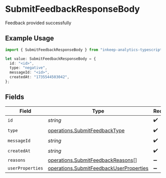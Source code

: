 # SubmitFeedbackResponseBody

Feedback provided successfully

## Example Usage

```typescript
import { SubmitFeedbackResponseBody } from "inkeep-analytics-typescript/models/operations";

let value: SubmitFeedbackResponseBody = {
  id: "<id>",
  type: "negative",
  messageId: "<id>",
  createdAt: "1735544503042",
};
```

## Fields

| Field                                                                                              | Type                                                                                               | Required                                                                                           | Description                                                                                        |
| -------------------------------------------------------------------------------------------------- | -------------------------------------------------------------------------------------------------- | -------------------------------------------------------------------------------------------------- | -------------------------------------------------------------------------------------------------- |
| `id`                                                                                               | *string*                                                                                           | :heavy_check_mark:                                                                                 | N/A                                                                                                |
| `type`                                                                                             | [operations.SubmitFeedbackType](../../models/operations/submitfeedbacktype.md)                     | :heavy_check_mark:                                                                                 | N/A                                                                                                |
| `messageId`                                                                                        | *string*                                                                                           | :heavy_check_mark:                                                                                 | N/A                                                                                                |
| `createdAt`                                                                                        | *string*                                                                                           | :heavy_check_mark:                                                                                 | N/A                                                                                                |
| `reasons`                                                                                          | [operations.SubmitFeedbackReasons](../../models/operations/submitfeedbackreasons.md)[]             | :heavy_minus_sign:                                                                                 | N/A                                                                                                |
| `userProperties`                                                                                   | [operations.SubmitFeedbackUserProperties](../../models/operations/submitfeedbackuserproperties.md) | :heavy_minus_sign:                                                                                 | N/A                                                                                                |